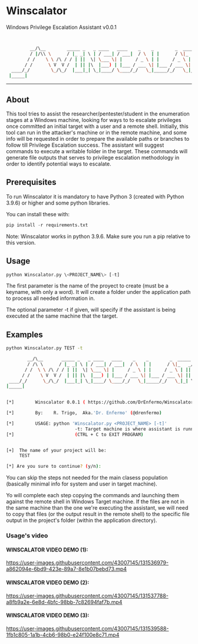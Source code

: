 # Winscalator

Windows Privilege Escalation Assistant v0.0.1

``` bash


         __/\__        _____ _   _ ____   ____    _    _        _  _____ ___  ____ /\
         / |/\\ \      / |_ _| \ | / ___| / ___|  / \  | |      / \|_   _/ _ \|  _ |/\|
        / /    \ \ /\ / / | ||  \| \___ \| |     / _ \ | |     / _ \ | || | | | |_) |
       / /      \ V  V /  | || |\  |___) | |___ / ___ \| |___ / ___ \| || |_| |  _ <
  ____/_/        \_/\_/  |___|_| \_|____/ \____/_/   \_|_____/_/   \_|_| \___/|_| \_\
 |_____|

```

----------------------------------------------------------------------------------------------------------

## About

This tool tries to assist the researcher/pentester/student in the enumeration stages at a Windows machine,
looking for ways to to escalate privileges once committed an initial target with a user and
a remote shell. Initially, this tool can run in the attacker's machine or in the remote machine, and some
info will be requested in order to prepare the available paths or branches to follow till Privilege
Escalation success. The assistant will suggest commands to execute a writable folder in the target.
These commands will generate file outputs that serves to privilege escalation methodology in order
to identify potential ways to escalate.

## Prerequisites

To run Winscalator it is mandatory to have Python 3 (created with Python 3.9.6) or higher and some python libraries.

You can install these with:

``` python
pip install -r requirements.txt
```

Note: Winscalator works in python 3.9.6. Make sure you run a pip relative to this version.

## Usage

``` python
python Winscalator.py \<PROJECT_NAME\> [-t]
```

The first parameter is the name of the proyect to create (must be a keyname, with only a word).
It will create a folder under the application path to process all needed information in.

The optional parameter -t if given, will specify if the assistant is being executed at the same machine that the target.

## Examples

``` bash
python Winscalator.py TEST -t

        __/\__       _____ _   _ ____   ____    _    _        _  _____ ___  _____ /\ 
        / /\ \      / |_ _| \ | / ___| / ___|  / \  | |      / \|_   _/ _ \|  _  |/\|
       / /  \ \ /\ / / | ||  \| \___ \| |     / _ \ | |     / _ \ | || | | | |_) |   
      / /    \ V  V /  | || |\  |___) | |___ / ___ \| |___ / ___ \| || |_| |  _ <    
 ____/_/      \_/\_/  |___|_| \_|____/ \____/_/   \_|_____/_/   \_|_| \___/|_| \_\   
|_____|

        
[*]        Winscalator 0.0.1 ( https://github.com/DrEnfermo/Winscalator.git )   [*]  

[*]        By:    R. Trigo,  Aka.'Dr. Enfermo' (@drenfermo)                     [*]  

[*]        USAGE: python 'Winscalator.py <PROJECT_NAME> [-t]'                   [*]  
                          -t: Target machine is where assistant is running.
[*]                       (CTRL + C to EXIT PROGRAM)                            [*]  


[+]  The name of your project will be:
     TEST

[*] Are you sure to continue? (y/n):  
```

You can skip the steps not needed for the main clasess population
(basically minimal info for system and user in target machine).

Yo will complete each step copying the commands and launching them against
the remote shell in Windows Target machine. If the files are not in the same
machine than the one we're executing the assistant, we will need to copy that
files (or the output result in the remote shell) to the specific file output in
the project's folder (within the application directory).

### Usage's video

#### WINSCALATOR VIDEO DEMO (1):

https://user-images.githubusercontent.com/43007145/131536979-a862094e-6bd9-423e-89a7-8e1b07bebd73.mp4

#### WINSCALATOR VIDEO DEMO (2):

https://user-images.githubusercontent.com/43007145/131537788-a8fb9a2e-6e8d-4bfc-98bb-7c82694faf7b.mp4

#### WINSCALATOR VIDEO DEMO (3):

https://user-images.githubusercontent.com/43007145/131539588-1fb1c805-1a1b-4cb6-98b0-e24f100e8c71.mp4

